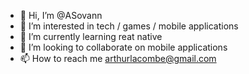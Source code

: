 - 👋 Hi, I’m @ASovann
- 👀 I’m interested in tech / games / mobile applications
- 🌱 I’m currently learning reat native 
- 💞️ I’m looking to collaborate on mobile applications 
- 📫 How to reach me arthurlacombe@gmail.com

<!---
ASovann/ASovann is a ✨ special ✨ repository because its `README.md` (this file) appears on your GitHub profile.
You can click the Preview link to take a look at your changes.
--->
